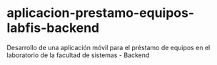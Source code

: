 # aplicacion-prestamo-equipos-labfis-backend
Desarrollo de una aplicación móvil para el préstamo de equipos en el laboratorio de la facultad de sistemas - Backend
